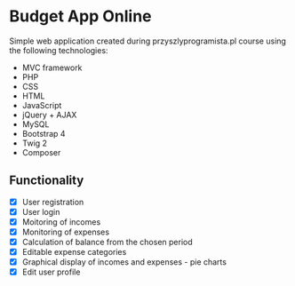 # Budget App Online
Simple web application created during przyszlyprogramista.pl course using the following technologies:
- MVC framework
- PHP
- CSS
- HTML
- JavaScript
- jQuery + AJAX
- MySQL
- Bootstrap 4
- Twig 2
- Composer

## Functionality
- [x] User registration
- [x] User login
- [x] Moitoring of incomes
- [x] Monitoring of expenses
- [x] Calculation of balance from the chosen period
- [x] Editable expense categories
- [x] Graphical display of incomes and expenses - pie charts
- [x] Edit user profile
